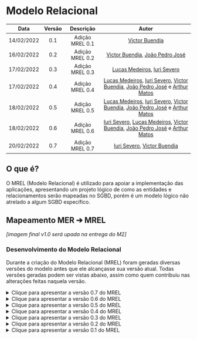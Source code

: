# Modelo Relacional

|    Data    | Versão | Descrição | Autor |
| :---: | :----: | :---: | :---: |
| 14/02/2022 | 0.1 | Adição MREL 0.1 | [Victor Buendia](https://github.com/Victor-Buendia) |
| 16/02/2022 | 0.2 | Adição MREL 0.2 | [Victor Buendia](https://github.com/Victor-Buendia), [João Pedro José](https://github.com/sudjoao) |
| 17/02/2022 | 0.3 | Adição MREL 0.3 | [Lucas Medeiros](https://github.com/medeiroslucas), [Iuri Severo](https://github.com/iurisevero) |
| 17/02/2022 | 0.4 | Adição MREL 0.4 | [Lucas Medeiros](https://github.com/medeiroslucas), [Iuri Severo](https://github.com/iurisevero), [Victor Buendia](https://github.com/Victor-Buendia), [João Pedro José](https://github.com/sudjoao) e [Arthur Matos](https://github.com/Arthur-Gaudium)  |
| 18/02/2022 | 0.5 | Adição MREL 0.5 | [Lucas Medeiros](https://github.com/medeiroslucas), [Iuri Severo](https://github.com/iurisevero), [Victor Buendia](https://github.com/Victor-Buendia), [João Pedro José](https://github.com/sudjoao) e [Arthur Matos](https://github.com/Arthur-Gaudium)  |
| 18/02/2022 | 0.6 | Adição MREL 0.6 | [Iuri Severo](https://github.com/iurisevero), [Lucas Medeiros](https://github.com/medeiroslucas), [Victor Buendia](https://github.com/Victor-Buendia), [João Pedro José](https://github.com/sudjoao) e [Arthur Matos](https://github.com/Arthur-Gaudium)  |
| 20/02/2022 | 0.7 | Adição MREL 0.7 | [Iuri Severo](https://github.com/iurisevero), [Victor Buendia](https://github.com/Victor-Buendia)|

## O que é?

O MREL (Modelo Relacional) é utilizado para apoiar a implementação das aplicações, apresentando um projeto lógico de como as entidades e relacionamentos serão mapeadas no SGBD, porém é um modelo lógico não atrelado a algum SGBD específico.

## Mapeamento MER ➔ MREL

*[imagem final v1.0 será upada na entrega do M2]*

### Desenvolvimento do Modelo Relacional

Durante a criação do Modelo Relacional (MREL) foram geradas diversas versões do modelo antes que ele alcançasse sua versão atual. Todas versões geradas podem ser vistas abaixo, assim como quem contribuiu nas alterações feitas naquela versão.

<details>
<summary>Clique para apresentar a versão 0.7 do MREL</summary>

As modificações realizadas nesta versão foram:
- Criação da tabela da agregação "Captura"
- Criação da tabela "Vende" para conectar o ternário Treinador, Instância e Vendedor
- Criação do mapeamento de chaves estrangeiras em vermelho
- Na instância de pokemón, retiramos id_pokemon como chave primária

![MREL v0.7](../Assets/Images/MREL/MRELv0.7.png)

**Autor(es):** [Victor Buendia](https://github.com/Victor-Buendia), [Iuri Severo](https://github.com/iurisevero)<br><br>
</details>

<details>
<summary>Clique para apresentar a versão 0.6 do MREL</summary>

As modificações realizadas nesta versão foram:
- Adição da generalização NPC
- Mapeamento das alguns relacionamentos N:M :
    - Vendedor \<guarda> Instancia de Item;
    - Professor \<instrui> Treinador;

![MREL v0.6](../Assets/Images/MREL/MRELv0.6.png)

**Autor(es):** [Iuri Severo](https://github.com/iurisevero), [João Pedro José](https://github.com/sudjoao) <br><br>
</details>

<details>
<summary>Clique para apresentar a versão 0.5 do MREL</summary>

As modificações realizadas nesta versão foram:
- Mapeamento das alguns relacionamentos 1:N :
    - Pokémon \<referencia> Instancia Pokémon;
    - Treinador \<captura> Instancia Pokémon;
    - Pokedex \<registra> Pokémon;
    - Mochila \<guarda> Instancia Item;
    - Posição \<forma> Região.
    - Mapa \<contem> Região.
    - Região \<possui> Tipo.
    
Nesta etapa iniciamos o passo 4 de mapear relacionamentos 1:N.

![MREL v0.5](../Assets/Images/MREL/MRELv0.5.png)

**Autor(es):** Todos os membros <br><br>
</details>

<details>
<summary>Clique para apresentar a versão 0.4 do MREL</summary>

As modificações realizadas nesta versão foram:
- Mapeamento das alguns relacionamentos 1:1 :
    - Posição \<contem> Instancia Pokémon;
    - Posição \<comporta> Instancia Item;
    - Treinador \<possui> Pokedex;
    - Tipo \<forma> Evostone;
    - Posição \<contém> Treinador.
    - Pokémon \<evolui> Pokémon.
    
Nesta etapa iniciamos o passo 3 de mapear relacionamentos 1:1.

![MREL v0.4](../Assets/Images/MREL/MRELv0.4.png)

**Autor(es):** Todos os membros <br><br>

</details>

<details>
<summary>Clique para apresentar a versão 0.3 do MREL</summary>

As modificações realizadas nesta versão foram:
- Mapeamento das entidades fracas:
    - Instância de Candy
    - Instância de Berry
    - Instância de Pokebola
    
Nesta etapa continuamos o passo 2 de mapear entidades fracas.

![MREL v0.3](../Assets/Images/MREL/MRELv0.3.png)

**Autor(es):** [Lucas Medeiros](https://github.com/medeiroslucas), [Iuri Severo](https://github.com/iurisevero) <br><br>

</details>

<details>
<summary>Clique para apresentar a versão 0.2 do MREL</summary>

As modificações realizadas nesta versão foram:
- Mapeamento das entidades:
    - Instância de Pokemón
    - EvoStone
    - Candy
    - Berry
    - Pokebola
    - NPC
    - Pokedex
    - Treinador
    
Nesta etapa finalizamos o passo 1 de mapear todas as entidades e começamos a etapa 2 de mapear entidades fracas *(Instância de Pokemón)*.

![MREL v0.2](../Assets/Images/MREL/MRELv0.2.png)

**Autor(es):** [Victor Buendia](https://github.com/Victor-Buendia), [João Pedro José](https://github.com/sudjoao)<br><br>

</details>

<details>
<summary>Clique para apresentar a versão 0.1 do MREL</summary>

![MREL v0.1](../Assets/Images/MREL/MRELv0.1.png)

**Autor(es):** [Victor Buendia](https://github.com/Victor-Buendia)<br><br>

</details>
